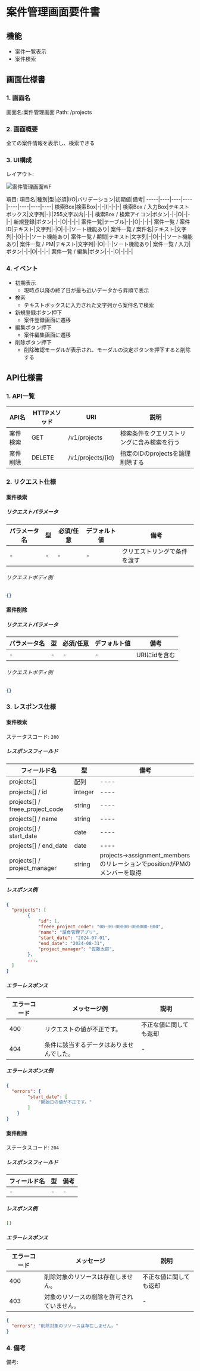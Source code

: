 # 案件管理画面要件書

## 機能

- 案件一覧表示
- 案件検索

## 画面仕様書

### 1. 画面名

画面名:案件管理画面
Path: /projects

### 2. 画面概要

全ての案件情報を表示し、検索できる  

### 3. UI構成

レイアウト:

![案件管理画面WF](案件管理画面WF_20240824.png)

項目:
項目名|種別|型|必須|I/O|バリデーション|初期値|備考|
-----|----|----|----|----|----|----|----|
検索Box|検索Box|-|-|I|-|-|-|
検索Box / 入力Box|テキストボックス|文字列|-|I|255文字以内|-|-|
検索Box / 検索アイコン|ボタン|-|-|O|-|-|-|
新規登録|ボタン|-|-|O|-|-|-|
案件一覧|テーブル|-|-|O|-|-|-|
案件一覧 / 案件ID|テキスト|文字列|-|O|-|-|ソート機能あり|
案件一覧 / 案件名|テキスト|文字列|-|O|-|-|ソート機能あり|
案件一覧 / 期間|テキスト|文字列|-|O|-|-|ソート機能あり|
案件一覧 / PM|テキスト|文字列|-|O|-|-|ソート機能あり|
案件一覧 / 入力|ボタン|-|-|O|-|-|-|
案件一覧 / 編集|ボタン|-|-|O|-|-|-|

### 4. イベント

- 初期表示
  - 現時点以降の終了日が最も近いデータから昇順で表示
- 検索
  - テキストボックスに入力された文字列から案件名で検索
- 新規登録ボタン押下
  - 案件登録画面に遷移
- 編集ボタン押下
  - 案件編集画面に遷移
- 削除ボタン押下
  - 削除確認モーダルが表示され、モーダルの決定ボタンを押下すると削除する

## API仕様書

### 1. API一覧

API名|HTTPメソッド|URI|説明|
-----|----|----|----|
案件検索|GET|/v1/projects|検索条件をクエリストリングに含み検索を行う|
案件削除|DELETE|/v1/projects/{id}|指定のIDのprojectsを論理削除する|

### 2. リクエスト仕様

#### 案件検索

##### リクエストパラメータ

パラメータ名|型|必須/任意|デフォルト値|備考|
-----|----|----|----|----|
-|-|-|-|クリエストリングで条件を渡す|

###### リクエストボディ例

```json
{}
```

#### 案件削除

##### リクエストパラメータ

パラメータ名|型|必須/任意|デフォルト値|備考|
-----|----|----|----|----|
-|-|-|-|URIにidを含む|

###### リクエストボディ例

```json
{}
```

### 3. レスポンス仕様

#### 案件検索

ステータスコード: `200`

##### レスポンスフィールド

フィールド名|型|備考|
-----|----|----|
projects[]|配列|----|
projects[] / id|integer|----|
projects[] / freee_project_code|string|----|
projects[] / name|string|----|
projects[] / start_date|date|----|
projects[] / end_date|date|----|
projects[] / project_manager|string|projects->assignment_membersのリレーションでpositionがPMのメンバーを取得|

##### レスポンス例

```json
{
  "projects": [
        {
            "id": 1,
            "freee_project_code": "00-00-00000-000000-000",
            "name": "請負管理アプリ",
            "start_date": "2024-07-01",
            "end_date": "2024-08-31",
            "project_manager": "佐藤太郎",
        },
        ...,
  ]
}
```

##### エラーレスポンス

エラーコード|メッセージ例|説明|
-----|----|----|
400|リクエストの値が不正です。|不正な値に関しても返却|
404|条件に該当するデータはありませんでした。|-|

##### エラーレスポンス例

```json
{
  "errors": {
        "start_date": [
            "開始日の値が不正です。"
        ]
    }
}
```

#### 案件削除

ステータスコード: `204`

##### レスポンスフィールド

フィールド名|型|備考|
-----|----|----|
-|-|-|

##### レスポンス例

```json
[]
```

##### エラーレスポンス

エラーコード|メッセージ|説明|
-----|----|----|
400|削除対象のリソースは存在しません。|不正な値に関しても返却|
403|対象のリソースの削除を許可されていません。|-|

```json
{
  "errors": "削除対象のリソースは存在しません。"
}
```

### 4. 備考

備考: 
